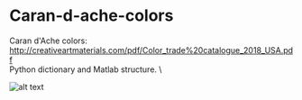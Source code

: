 # Caran-d-ache-colors
Caran d'Ache colors: http://creativeartmaterials.com/pdf/Color_trade%20catalogue_2018_USA.pdf \
Python dictionary and Matlab structure. \ 

![alt text](https://github.com/pinheirochagas/Caran-d-ache-colors/edit/master/cdcol.png)
